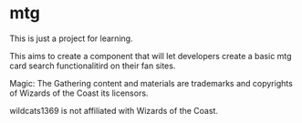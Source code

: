 mtg
===
This is just a project for learning.

This aims to create a component that will let developers create a basic mtg card search functionalitird on their fan sites.

Magic: The Gathering content and materials are trademarks and copyrights of Wizards of the Coast its licensors.

wildcats1369 is not affiliated with Wizards of the Coast.

